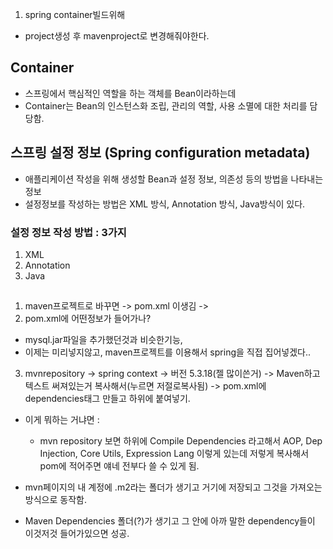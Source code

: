 1. spring container빌드위해
- project생성 후 mavenproject로 변경해줘야한다.

## Container
- 스프링에서 핵심적인 역할을 하는 객체를 Bean이라하는데 
- Container는 Bean의 인스턴스화 조립, 관리의 역할, 사용 소멸에 대한 처리를 담당함.

## 스프링 설정 정보 (Spring configuration metadata)
- 애플리케이션 작성을 위해 생성할 Bean과 설정 정보, 의존성 등의 방법을 나타내는 정보
- 설정정보를 작성하는 방법은 XML 방식, Annotation 방식, Java방식이 있다.

### 설정 정보 작성 방법 : 3가지
1. XML
2. Annotation
3. Java

## 
1. maven프로젝트로 바꾸면 -> pom.xml 이생김
-> 
2. pom.xml에 어떤정보가 들어가나?
- mysql.jar파일을 추가했던것과 비슷한기능, 
- 이제는 미리넣지않고, maven프로젝트를 이용해서 spring을 직접 집어넣겠다..

3. mvnrepository -> spring context -> 버전 5.3.18(젤 많이쓴거) -> Maven하고 텍스트 써져있는거 복사해서(누르면 저절로복사됨)  -> pom.xml에 dependencies태그 만들고 하위에 붙여넣기. 
- 이게 뭐하는 거냐면 : 
    - mvn repository 보면 하위에 Compile Dependencies 라고해서 AOP, Dep Injection, Core Utils, Expression Lang 이렇게 있는데 저렇게 복사해서 pom에 적어주면 얘네 전부다 쓸 수 있게 됨.

- mvn페이지의 내 계정에 .m2라는 폴더가 생기고 거기에 저장되고 그것을 가져오는 방식으로 동작함.

- Maven Dependencies 폴더(?)가 생기고 그 안에 아까 말한 dependency들이 이것저것 들어가있으면 성공.
